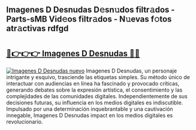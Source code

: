 ## Imagenes D Desnudas D𝚎sn𝚞dos filtr𝚊dos - Parts-sMB Vid𝚎os filtr𝚊dos - N𝚞evas f𝚘tos atr𝚊ctivas rdfgd

# <h2><a href="http://mb33k3e.tromn.icu/?c=Imagenes+D+Desnudas">🔗👉👉👉 Imagenes D Desnudas 🔗🔗</a></h2>

[![Imagenes D Desnudas nuevo](https://i.imgur.com/pEAQMta.gif)](http://mb33k3e.tromn.icu/?c=Imagenes+D+Desnudas)
Imagenes D Desnudas, un personaje intrigante y esquivo, trasciende las etiquetas simples. Su método único de interactuar con audiencias en línea ha fascinado y provocado críticas, generando debates sobre la expresión artística, el consentimiento y las complejidades de las comunidades digitales. Independientemente de sus decisiones futuras, su influencia en los medios digitales es indiscutible. Impulsado por una determinación inquebrantable y una cautivación innegable, Imagenes D Desnudas impact en los medios digitales es revolucionario.
